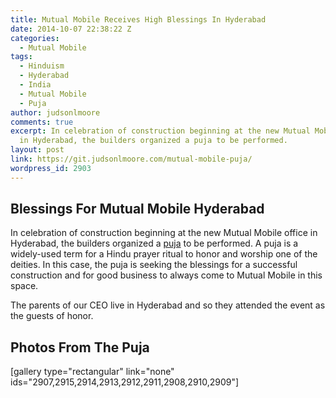 ```yaml
---
title: Mutual Mobile Receives High Blessings In Hyderabad
date: 2014-10-07 22:38:22 Z
categories:
  - Mutual Mobile
tags:
  - Hinduism
  - Hyderabad
  - India
  - Mutual Mobile
  - Puja
author: judsonlmoore
comments: true
excerpt: In celebration of construction beginning at the new Mutual Mobile office
  in Hyderabad, the builders organized a puja to be performed.
layout: post
link: https://git.judsonlmoore.com/mutual-mobile-puja/
wordpress_id: 2903
---
```


## Blessings For Mutual Mobile Hyderabad

In celebration of construction beginning at the new Mutual Mobile office in Hyderabad, the builders organized a [puja](<http://en.wikipedia.org/wiki/Puja_(Hinduism)>) to be performed. A puja is a widely-used term for a Hindu prayer ritual to honor and worship one of the deities. In this case, the puja is seeking the blessings for a successful construction and for good business to always come to Mutual Mobile in this space.

The parents of our CEO live in Hyderabad and so they attended the event as the guests of honor.

## Photos From The Puja

[gallery type="rectangular" link="none" ids="2907,2915,2914,2913,2912,2911,2908,2910,2909"]
